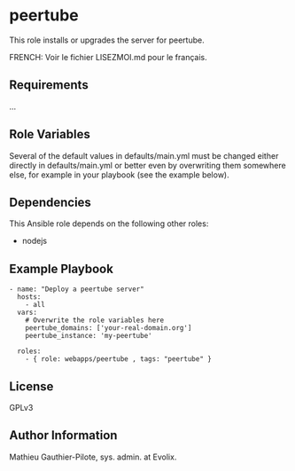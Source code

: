 peertube
=====

This role installs or upgrades the server for peertube. 

FRENCH: Voir le fichier LISEZMOI.md pour le français.

Requirements
------------

...

Role Variables
--------------

Several of the default values in defaults/main.yml must be changed either directly in defaults/main.yml or better even by overwriting them somewhere else, for example in your playbook (see the example below).

Dependencies
------------

This Ansible role depends on the following other roles:

- nodejs

Example Playbook
----------------

```
- name: "Deploy a peertube server"
  hosts: 
    - all
  vars:
    # Overwrite the role variables here
    peertube_domains: ['your-real-domain.org']
    peertube_instance: 'my-peertube'

  roles:
    - { role: webapps/peertube , tags: "peertube" }
```

License
-------

GPLv3

Author Information
------------------

Mathieu Gauthier-Pilote, sys. admin. at Evolix.
